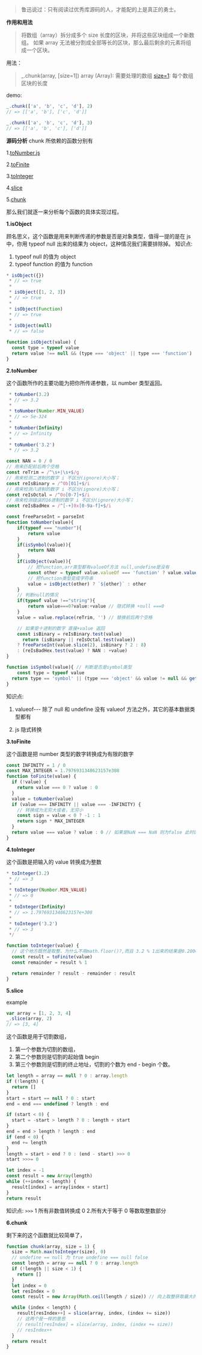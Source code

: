 > 鲁迅说过：只有阅读过优秀库源码的人，才能配的上是真正的勇士。

**作用和用法**

> 将数组（array）拆分成多个 size 长度的区块，并将这些区块组成一个新数组。 如果 array
> 无法被分割成全部等长的区块，那么最后剩余的元素将组成一个区块。

用法：

> _.chunk(array, [size=1])
> array (Array): 需要处理的数组
> [size=1](number): 每个数组区块的长度

demo:

```javascript
_.chunk(['a', 'b', 'c', 'd'], 2)
// => [['a', 'b'], ['c', 'd']]

_.chunk(['a', 'b', 'c', 'd'], 3)
// => [['a', 'b', 'c'], ['d']]
```

**源码分析**
chunk 所依赖的函数分别有 

1.[toNumber.js](https://github.com/lodash/lodash/blob/e0029485ab4d97adea0cb34292afb6700309cf16/toNumber.js#L44) 

2.[toFinite](https://github.com/lodash/lodash/blob/e0029485ab4d97adea0cb34292afb6700309cf16/toFinite.js#L28) 

3.[toInteger](https://github.com/lodash/lodash/blob/e0029485ab4d97adea0cb34292afb6700309cf16/toInteger.js#L28) 

4.[slice](https://github.com/lodash/lodash/blob/e0029485ab4d97adea0cb34292afb6700309cf16/slice.js#L21) 

5.[chunk](https://github.com/lodash/lodash/blob/master/chunk.js)

那么我们就逐一来分析每个函数的具体实现过程。

**1.isObject**

顾名思义，这个函数是用来判断传递的参数是否是对象类型，值得一提的是在 js 中，你用 typeof null 出来的结果为 object，这种情况我们需要排除掉。
知识点:

1.  typeof null 的值为 object
2.  typeof function 的值为 function

```javascript
* isObject({})
 * // => true
 *
 * isObject([1, 2, 3])
 * // => true
 *
 * isObject(Function)
 * // => true
 *
 * isObject(null)
 * // => false
```

```javascript
function isObject(value) {
  const type = typeof value
  return value !== null && (type === 'object' || type === 'function')
}
```

**2.toNumber**

这个函数所作的主要功能为把你所传递参数，以 number 类型返回。

```javascript
 * toNumber(3.2)
 * // => 3.2
 *
 * toNumber(Number.MIN_VALUE)
 * // => 5e-324
 *
 * toNumber(Infinity)
 * // => Infinity
 *
 * toNumber('3.2')
 * // => 3.2
```

```javascript
const NAN = 0 / 0
// 用来匹配前后两个空格
const reTrim = /^\s+|\s+$/g
// 用来检测二进制的数字 i 不区分(ignore)大小写；
const reIsBinary = /^0b[01]+$/i
// 用来检测八进制的数字 i 不区分(ignore)大小写；
const reIsOctal = /^0o[0-7]+$/i
// 用来检测错误的16进制的数字 i 不区分(ignore)大小写；
const reIsBadHex = /^[-+]0x[0-9a-f]+$/i

const freeParseInt = parseInt
function toNumber(value){
	if(typeof === "number"){
		return value
	}
	if(isSymbol(value)){
		return NAN
	}
	if(isObject(value)){
		// 把function,arr类型都有valueOf方法 null,undefine是没有
		const other = typeof value.valueOf === 'function' ? value.valueOf() : value
		// 把function类型变成字符串
    	value = isObject(other) ? `${other}` : other
	}
	// 判断null的情况
	if(typeof value !=="string"){
		return value===0?value:+value // 隐式转换 +null ===0
	}
	value = value.replace(reTrim, '') // 替换前后两个空格

	// 如果是十进制的数字 直接+value 返回
	const isBinary = reIsBinary.test(value)
	  return (isBinary || reIsOctal.test(value))
    ? freeParseInt(value.slice(2), isBinary ? 2 : 8)
    : (reIsBadHex.test(value) ? NAN : +value)
}

function isSymbol(value){ // 判断是否是symbol类型
	const type = typeof value
  return type == 'symbol' || (type === 'object' && value != null && getTag(value) == '[object Symbol]')
}
```

知识点:

1.  valueof--- 除了 null 和 undefine 没有 valueof 方法之外，其它的基本数据类型都有

2.  js 隐式转换

**3.toFinite**

这个函数是把 number 类型的数字转换成为有限的数字

```javascript
const INFINITY = 1 / 0
const MAX_INTEGER = 1.7976931348623157e308
function toFinite(value) {
  if (!value) {
    return value === 0 ? value : 0
  }
  value = toNumber(value)
  if (value === INFINITY || value === -INFINITY) {
    // 转换成为无穷大或者，无穷小
    const sign = value < 0 ? -1 : 1
    return sign * MAX_INTEGER
  }
  return value === value ? value : 0 // 如果是NaN === NaN 则为false 此时的值为0
}
```

**4.toInteger**

这个函数是把输入的 value 转换成为整数

```javascript
* toInteger(3.2)
 * // => 3
 *
 * toInteger(Number.MIN_VALUE)
 * // => 0
 *
 * toInteger(Infinity)
 * // => 1.7976931348623157e+308
 *
 * toInteger('3.2')
 * // => 3
 */
```

```javascript
function toInteger(value) {
  // 这个地方既然是取整，为什么不用math.floor()?,而且 3.2 % 1出来的结果是0.20000000000000018，精度也会不准
  const result = toFinite(value)
  const remainder = result % 1

  return remainder ? result - remainder : result
}
```

**5.slice**

example

```javascript
var array = [1, 2, 3, 4]
_.slice(array, 2)
// => [3, 4]
```

这个函数是用于切割数组，

1.  第一个参数为切割的数组，
2.  第二个参数则是切割的起始值 begin
3.  第三个参数则是切割的终止地址，切割的个数为 end - begin 个数。

```javascript
let length = array == null ? 0 : array.length
if (!length) {
  return []
}
start = start == null ? 0 : start
end = end === undefined ? length : end

if (start < 0) {
  start = -start > length ? 0 : length + start
}
end = end > length ? length : end
if (end < 0) {
  end += length
}
length = start > end ? 0 : (end - start) >>> 0
start >>>= 0

let index = -1
const result = new Array(length)
while (++index < length) {
  result[index] = array[index + start]
}
return result
```

知识点:
`>>>`
1 所有非数值转换成 0 2.所有大于等于 0 等数取整数部分

**6.chunk**

剩下来的这个函数就比较简单了，

```javascript
function chunk(array, size = 1) {
  size = Math.max(toInteger(size), 0)
  // undefine == null 为 true undefine === null false
  const length = array == null ? 0 : array.length
  if (!length || size < 1) {
    return []
  }
  let index = 0
  let resIndex = 0
  const result = new Array(Math.ceil(length / size)) // 向上取整获取最大的数组数

  while (index < length) {
    result[resIndex++] = slice(array, index, (index += size))
    // 这两个是一样的意思
    // result[resIndex] = slice(array, index, (index += size))
    // resIndex++
  }
  return result
}
```
